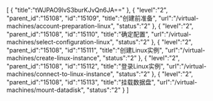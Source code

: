 [
	{
		"title":"tWJPAO9lvS3burKJvQn6JA=="
	},
	{
		"level":"2",
		"parent_id":"15108",
		"id":"15109",
		"title":"创建前准备",
		"url":"/virtual-machines/account-preparation-linux",
		"status":"2"
	},
	{
		"level":"2",
		"parent_id":"15108",
		"id":"15110",
		"title":"确定配置",
		"url":"/virtual-machines/select-configuration-linux",
		"status":"2"
	},
	{
		"level":"2",
		"parent_id":"15108",
		"id":"15111",
		"title":"创建Linux实例",
		"url":"/virtual-machines/create-linux-instance",
		"status":"2"
	},
	{
		"level":"2",
		"parent_id":"15108",
		"id":"15112",
		"title":"登录Linux实例",
		"url":"/virtual-machines/connect-to-linux-instance",
		"status":"2"
	},
	{
		"level":"2",
		"parent_id":"15108",
		"id":"15113",
		"title":"挂载数据盘",
		"url":"/virtual-machines/mount-datadisk",
		"status":"2"
	}
]